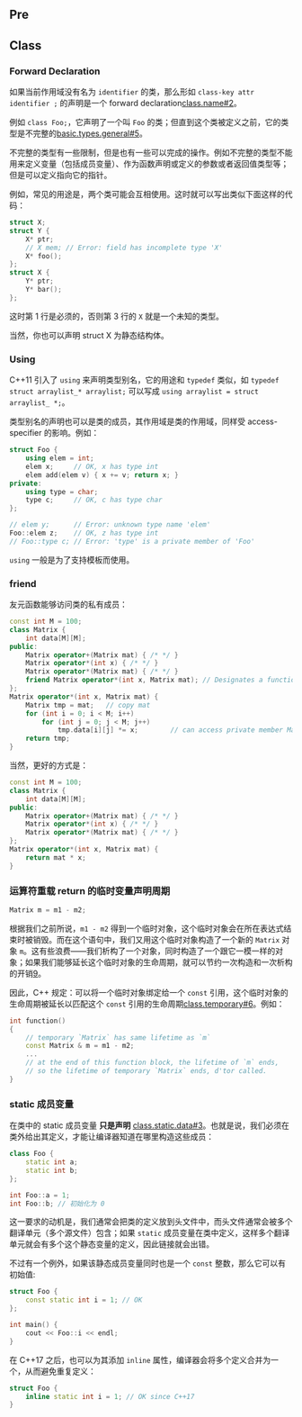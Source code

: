 
## Pre

## Class

### Forward Declaration

如果当前作用域没有名为 `identifier` 的类，那么形如 `class-key attr identifier ;` 的声明是一个 forward declaration[class.name#2](https://timsong-cpp.github.io/cppwp/n4868/class.name#2)。

例如 `class Foo;`，它声明了一个叫 `Foo` 的类；但直到这个类被定义之前，它的类型是不完整的[basic.types.general#5](https://timsong-cpp.github.io/cppwp/n4868/basic.types.general#5)。

不完整的类型有一些限制，但是也有一些可以完成的操作。例如不完整的类型不能用来定义变量（包括成员变量）、作为函数声明或定义的参数或者返回值类型等；但是可以定义指向它的指针。

例如，常见的用途是，两个类可能会互相使用。这时就可以写出类似下面这样的代码：

```c++
struct X;
struct Y {
    X* ptr;
    // X mem; // Error: field has incomplete type 'X'
    X* foo();
};
struct X {
    Y* ptr;
    Y* bar();
};
```

这时第 1 行是必须的，否则第 3 行的 `X` 就是一个未知的类型。

当然，你也可以声明 struct X 为静态结构体。

### Using

C++11 引入了 `using` 来声明类型别名，它的用途和 `typedef` 类似，如 `typedef struct arraylist_* arraylist;` 可以写成 `using arraylist = struct arraylist_ *;`。

类型别名的声明也可以是类的成员，其作用域是类的作用域，同样受 access-specifier 的影响。例如：

```c++
struct Foo {
    using elem = int;
    elem x;     // OK, x has type int
    elem add(elem v) { x += v; return x; }
private:
    using type = char;
    type c;     // OK, c has type char
};

// elem y;      // Error: unknown type name 'elem'
Foo::elem z;    // OK, z has type int
// Foo::type c; // Error: 'type' is a private member of 'Foo'
```

`using` 一般是为了支持模板而使用。

### friend

友元函数能够访问类的私有成员：

```c++
const int M = 100;
class Matrix {
    int data[M][M];
public:
    Matrix operator+(Matrix mat) { /* */ }
    Matrix operator*(int x) { /* */ }
    Matrix operator*(Matrix mat) { /* */ }
    friend Matrix operator*(int x, Matrix mat); // Designates a function as friend of this class
};
Matrix operator*(int x, Matrix mat) {
    Matrix tmp = mat;   // copy mat
    for (int i = 0; i < M; i++)
        for (int j = 0; j < M; j++)
            tmp.data[i][j] *= x;        // can access private member Matrix::data
    return tmp;
}
```

当然，更好的方式是：

```c++
const int M = 100;
class Matrix {
    int data[M][M];
public:
    Matrix operator+(Matrix mat) { /* */ }
    Matrix operator*(int x) { /* */ }
    Matrix operator*(Matrix mat) { /* */ }
};
Matrix operator*(int x, Matrix mat) {
    return mat * x;
}
```

### 运算符重载 return 的临时变量声明周期

```c++
Matrix m = m1 - m2;
```

根据我们之前所说，`m1 - m2` 得到一个临时对象，这个临时对象会在所在表达式结束时被销毁。而在这个语句中，我们又用这个临时对象构造了一个新的 `Matrix` 对象 `m`。这有些浪费——我们析构了一个对象，同时构造了一个跟它一模一样的对象；如果我们能够延长这个临时对象的生命周期，就可以节约一次构造和一次析构的开销[9](https://xuan-insr.github.io/cpp/cpp_restart/5_class_2/#fn:rvo)。

因此，C++ 规定：可以将一个临时对象绑定给一个 `const` 引用，这个临时对象的生命周期被延长以匹配这个 `const` 引用的生命周期[class.temporary#6](https://timsong-cpp.github.io/cppwp/n4868/class.temporary#6)。例如：

```c++
int function()
{
	// temporary `Matrix` has same lifetime as `m`
	const Matrix & m = m1 - m2;
	...
    // at the end of this function block, the lifetime of `m` ends,
    // so the lifetime of temporary `Matrix` ends, d'tor called.
}
```

### static 成员变量

在类中的 static 成员变量 **只是声明** [class.static.data#3](https://timsong-cpp.github.io/cppwp/n4868/class.static.data#3)。也就是说，我们必须在类外给出其定义，才能让编译器知道在哪里构造这些成员：

```c++
class Foo {
    static int a;
    static int b;
};

int Foo::a = 1;
int Foo::b; // 初始化为 0
```

这一要求的动机是，我们通常会把类的定义放到头文件中，而头文件通常会被多个翻译单元（多个源文件）包含；如果 `static` 成员变量在类中定义，这样多个翻译单元就会有多个这个静态变量的定义，因此链接就会出错。

不过有一个例外，如果该静态成员变量同时也是一个 `const` 整数，那么它可以有初始值:

```c++
struct Foo {
    const static int i = 1; // OK
};

int main() {
    cout << Foo::i << endl;
}
```

在 C++17 之后，也可以为其添加 `inline` 属性，编译器会将多个定义合并为一个，从而避免重复定义：

```c++
struct Foo {
    inline static int i = 1; // OK since C++17
}
```

